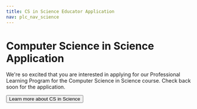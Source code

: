 ```yaml
---
title: CS in Science Educator Application
nav: plc_nav_science
---
```


# Computer Science in Science Application 

We're so excited that you are interested in applying for our Professional Learning Program for the Computer Science in Science course. Check back soon for the application.

[<button>Learn more about CS in Science</button>](/curriculum/science)

